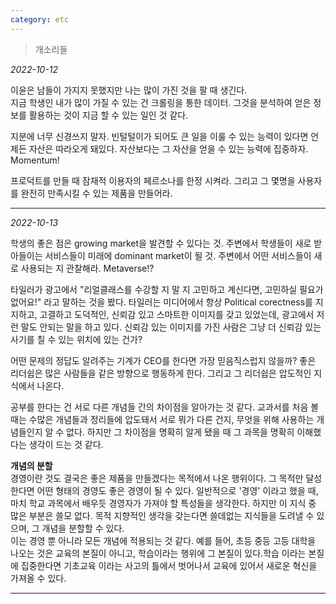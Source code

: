 ```yaml
---
category: etc
---
```

> 개소리들

_2022-10-12_

이윤은 남들이 가지지 못했지만 나는 많이 가진 것을 팔 때 생긴다.  
지금 학생인 내가 많이 가질 수 있는 건 크롤링을 통한 데이터. 그것을 분석하여 얻은 정보를 활용하는 것이 지금 할 수 있는 일인 것 같다.

지분에 너무 신경쓰지 말자. 빈털털이가 되어도 큰 일을 이룰 수 있는 능력이 있다면 언제든 자산은 따라오게 돼있다. 자산보다는 그 자산을 얻을 수 있는 능력에 집중하자. Momentum!

프로덕트를 만들 때 잠재적 이용자의 페르소나를 한정 시켜라. 그리고 그 몇명을 사용자를 완전히 만족시킬 수 있는 제품을 만들어라.

---

_2022-10-13_

학생의 좋은 점은 growing market을 발견할 수 있다는 것. 주변에서 학생들이 새로 받아들이는 서비스들이 미래에 dominant market이 될 것. 주변에서 어떤 서비스들이 새로 사용되는 지 관찰해라. Metaverse!?

타일러가 광고에서 "리얼클래스를 수강할 지 말 지 고민하고 계신다면, 고민하실 필요가 없어요!" 라고 말하는 것을 봤다. 타일러는 미디어에서 항상 Political corectness를 지지하고, 고결하고 도덕적인, 신뢰감 있고 스마트한 이미지를 갖고 있었는데, 광고에서 저런 말도 안되는 말을 하고 있다. 신뢰감 있는 이미지를 가진 사람은 그냥 더 신뢰감 있는 사기를 칠 수 있는 위치에 있는 건가?

어떤 문제의 정답도 알려주는 기계가 CEO를 한다면 가장 믿음직스럽지 않을까? 좋은 리더쉽은 많은 사람들을 같은 방향으로 행동하게 한다. 그리고 그 리더쉽은 압도적인 지식에서 나온다.

공부를 한다는 건 서로 다른 개념들 간의 차이점을 알아가는 것 같다. 교과서를 처음 볼 때는 수많은 개념들과 정리들에 압도돼서 서로 뭐가 다른 건지, 무엇을 위해 사용하는 개념들인지 알 수 없다. 하지만 그 차이점을 명확히 알게 됐을 때 그 과목을 명확히 이해했다는 생각이 드는 것 같다.

**개념의 분할** \
경영이란 것도 결국은 좋은 제품을 만들겠다는 목적에서 나온 행위이다. 그 목적만 달성한다면 어떤 형태의 경영도 좋은 경영이 될 수 있다. 일반적으로 '경영' 이라고 했을 때, 마치 학교 과목에서 배우듯 경영자가 가져야 할 특성들을 생각한다. 하지만 이 지식 중 많은 부분은 쓸모 없다. 목적 지향적인 생각을 갖는다면 쓸데없는 지식들을 도려낼 수 있으며, 그 개념을 분할할 수 있다. \
이는 경영 뿐 아니라 모든 개념에 적용되는 것 같다. 예를 들어, 초등 중등 고등 대학을 나오는 것은 교육의 본질이 아니고, 학습이라는 행위에 그 본질이 있다.학습 이라는 본질에 집중한다면 기초교육 이라는 사고의 틀에서 벗어나서 교육에 있어서 새로운 혁신을 가져올 수 있다.

---